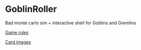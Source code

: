 # GoblinRoller
Bad monte carlo sim + interactive shell for Goblins and Gremlins

[Game rules](https://docs.google.com/document/d/1g0bXnpsOv_2B924MaXPDoZSai3i9t5i-_v7NS80Kr60/edit?usp=sharing)

[Card images](https://dreamlands.org/gng_card_images.zip)
